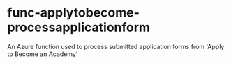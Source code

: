 # func-applytobecome-processapplicationform
An Azure function used to process submitted application forms from 'Apply to Become an Academy'

